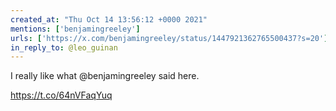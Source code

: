 ```yaml
---
created_at: "Thu Oct 14 13:56:12 +0000 2021"
mentions: ['benjamingreeley']
urls: ['https://x.com/benjamingreeley/status/1447921362765500437?s=20']
in_reply_to: @leo_guinan
---
```


I really like what @benjamingreeley said here.

https://t.co/64nVFaqYuq